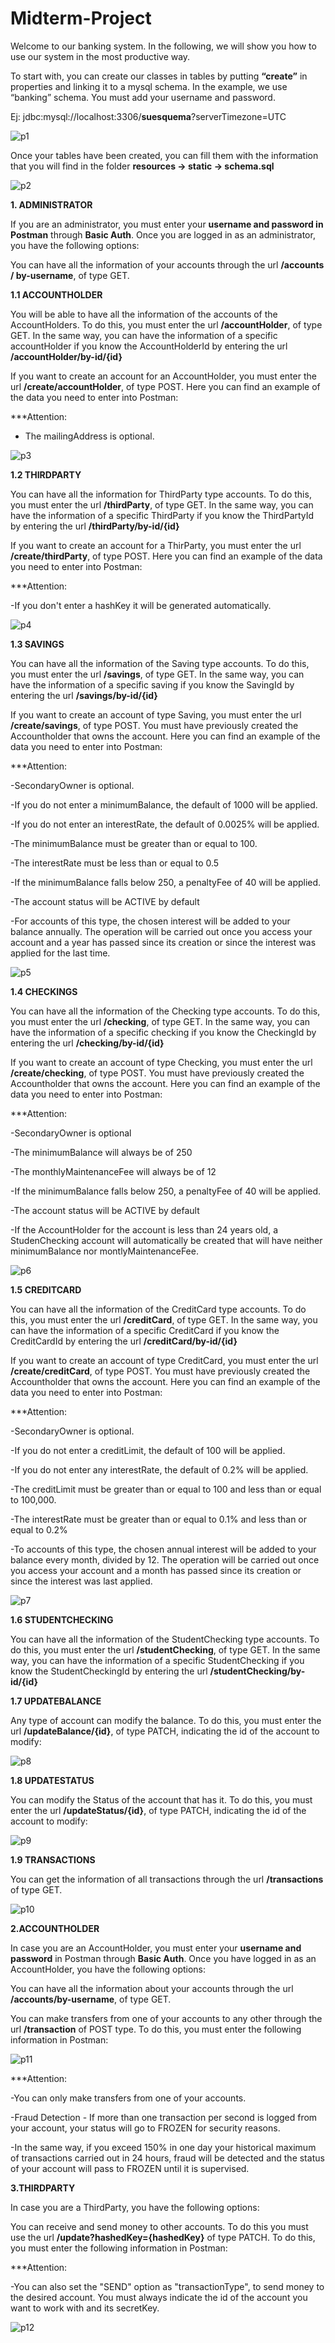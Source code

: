 # Midterm-Project

Welcome to our banking system. In the following, we will show you how to use our system in the most productive way.

To start with, you can create our classes in tables by putting **“create”** in properties and linking it to a mysql schema. In the example, we use “banking” schema. You must add your username and password.

Ej: jdbc:mysql://localhost:3306/**suesquema**?serverTimezone=UTC 

![p1](https://github.com/julialaria/Midterm-Project/blob/main/1.JPG?raw=true)

Once your tables have been created, you can fill them with the information that you will find in the folder **resources -> static -> schema.sql**

![p2](https://github.com/julialaria/Midterm-Project/blob/main/2.JPG?raw=true)

**1. ADMINISTRATOR** 

If you are an administrator, you must enter your **username and password in Postman** through **Basic Auth**. Once you are logged in as an administrator, you have the following options:

You can have all the information of your accounts through the url **/accounts / by-username**, of type GET.
 

**1.1 ACCOUNTHOLDER** 

You will be able to have all the information of the accounts of the AccountHolders. To do this, you must enter the url **/accountHolder**, of type GET. In the same way, you can have the information of a specific accountHolder if you know the AccountHolderId by entering the url **/accountHolder/by-id/{id}**

If you want to create an account for an AccountHolder, you must enter the url **/create/accountHolder**, of type POST. Here you can find an example of the data you need to enter into Postman:


***Attention:

- The mailingAddress is optional.

 ![p3](https://github.com/julialaria/Midterm-Project/blob/main/3.JPG?raw=true)

 
**1.2 THIRDPARTY** 

You can have all the information for ThirdParty type accounts. To do this, you must enter the url **/thirdParty**, of type GET. In the same way, you can have the information of a specific ThirdParty if you know the ThirdPartyId by entering the url **/thirdParty/by-id/{id}**

If you want to create an account for a ThirParty, you must enter the url **/create/thirdParty**, of type POST. Here you can find an example of the data you need to enter into Postman:

***Attention:

-If you don't enter a hashKey it will be generated automatically.
 
![p4](https://github.com/julialaria/Midterm-Project/blob/main/4.JPG?raw=true)

 **1.3 SAVINGS** 

You can have all the information of the Saving type accounts. To do this, you must enter the url **/savings**, of type GET. In the same way, you can have the information of a specific saving if you know the SavingId by entering the url **/savings/by-id/{id}**

If you want to create an account of type Saving, you must enter the url **/create/savings**, of type POST. You must have previously created the Accountholder that owns the account. Here you can find an example of the data you need to enter into Postman:

***Attention:

-SecondaryOwner is optional.

-If you do not enter a minimumBalance, the default of 1000 will be applied.

-If you do not enter an interestRate, the default of 0.0025% will be applied.

-The minimumBalance must be greater than or equal to 100.

-The interestRate must be less than or equal to 0.5

-If the minimumBalance falls below 250, a penaltyFee of 40 will be applied.

-The account status will be ACTIVE by default

-For accounts of this type, the chosen interest will be added to your balance annually. The operation will be carried out once you access your account and a year has passed since its creation or since the interest was applied for the last time.
 
![p5](https://github.com/julialaria/Midterm-Project/blob/main/5.JPG?raw=true)
 
**1.4 CHECKINGS** 

You can have all the information of the Checking type accounts. To do this, you must enter the url **/checking**, of type GET. In the same way, you can have the information of a specific checking if you know the CheckingId by entering the url **/checking/by-id/{id}**

If you want to create an account of type Checking, you must enter the url **/create/checking**, of type POST. You must have previously created the Accountholder that owns the account. Here you can find an example of the data you need to enter into Postman:

***Attention:

-SecondaryOwner is optional

-The minimumBalance will always be of 250

-The monthlyMaintenanceFee will always be of 12

-If the minimumBalance falls below 250, a penaltyFee of 40 will be applied.

-The account status will be ACTIVE by default

-If the AccountHolder for the account is less than 24 years old, a StudenChecking account will automatically be created that will have neither minimumBalance nor montlyMaintenanceFee.

![p6](https://github.com/julialaria/Midterm-Project/blob/main/6.JPG?raw=true)
 

**1.5 CREDITCARD** 

You can have all the information of the CreditCard type accounts. To do this, you must enter the url **/creditCard**, of type GET. In the same way, you can have the information of a specific CreditCard if you know the CreditCardId by entering the url **/creditCard/by-id/{id}**

If you want to create an account of type CreditCard, you must enter the url **/create/creditCard**, of type POST. You must have previously created the Accountholder that owns the account. Here you can find an example of the data you need to enter into Postman:

***Attention:

-SecondaryOwner is optional.

-If you do not enter a creditLimit, the default of 100 will be applied.

-If you do not enter any interestRate, the default of 0.2% will be applied.

-The creditLimit must be greater than or equal to 100 and less than or equal to 100,000.

-The interestRate must be greater than or equal to 0.1% and less than or equal to 0.2%

-To accounts of this type, the chosen annual interest will be added to your balance every month, divided by 12. The operation will be carried out once you access your account and a month has passed since its creation or since the interest was last applied. 
 
![p7](https://github.com/julialaria/Midterm-Project/blob/main/7.JPG?raw=true)
 

**1.6 STUDENTCHECKING** 

You can have all the information of the StudentChecking type accounts. To do this, you must enter the url **/studentChecking**, of type GET. In the same way, you can have the information of a specific StudentChecking if you know the StudentCheckingId by entering the url **/studentChecking/by-id/{id}**

**1.7 UPDATEBALANCE** 

Any type of account can modify the balance. To do this, you must enter the url **/updateBalance/{id}**, of type PATCH, indicating the id of the account to modify:

 ![p8](https://github.com/julialaria/Midterm-Project/blob/main/8.JPG?raw=true)

**1.8 UPDATESTATUS** 

You can modify the Status of the account that has it. To do this, you must enter the url **/updateStatus/{id}**, of type PATCH, indicating the id of the account to modify:

![p9](https://github.com/julialaria/Midterm-Project/blob/main/9.JPG?raw=true)
 
**1.9 TRANSACTIONS** 

You can get the information of all transactions through the url **/transactions** of type GET.

![p10](https://github.com/julialaria/Midterm-Project/blob/main/10.JPG?raw=true) 

**2.ACCOUNTHOLDER** 

In case you are an AccountHolder, you must enter your **username and password** in Postman through **Basic Auth**. Once you have logged in as an AccountHolder, you have the following options:

You can have all the information about your accounts through the url **/accounts/by-username**, of type GET.

You can make transfers from one of your accounts to any other through the url **/transaction** of POST type. To do this, you must enter the following information in Postman:

![p11](https://github.com/julialaria/Midterm-Project/blob/main/10.JPG?raw=true)


***Attention:

-You can only make transfers from one of your accounts.

-Fraud Detection - If more than one transaction per second is logged from your account, your status will go to FROZEN for security reasons.

-In the same way, if you exceed 150% in one day your historical maximum of transactions carried out in 24 hours, fraud will be detected and the status of your account will pass to FROZEN until it is supervised.

 
**3.THIRDPARTY** 

In case you are a ThirdParty, you have the following options:

You can receive and send money to other accounts. To do this you must use the url **/update?hashedKey={hashedKey}** of type PATCH. To do this, you must enter the following information in Postman:

***Attention:

-You can also set the "SEND" option as "transactionType", to send money to the desired account. You must always indicate the id of the account you want to work with and its secretKey.

![p12](https://github.com/julialaria/Midterm-Project/blob/main/12.JPG?raw=true)
 

 

 

 

 

 
